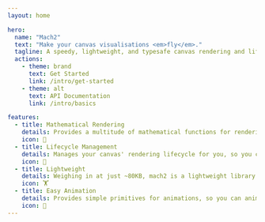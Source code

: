 ```yaml
---
layout: home

hero:
  name: "Mach2"
  text: "Make your canvas visualisations <em>fly</em>."
  tagline: A speedy, lightweight, and typesafe canvas rendering and lifecycle management library.
  actions:
    - theme: brand
      text: Get Started
      link: /intro/get-started
    - theme: alt
      text: API Documentation
      link: /intro/basics

features:
  - title: Mathematical Rendering
    details: Provides a multitude of mathematical functions for rendering, and allows you to graph them with ease.
    icon: 📐
  - title: Lifecycle Management
    details: Manages your canvas' rendering lifecycle for you, so you can focus on what you want to draw.
    icon: 🔄
  - title: Lightweight
    details: Weighing in at just ~80KB, mach2 is a lightweight library that won't slow down your websites or visualisations.
    icon: 🏋
  - title: Easy Animation
    details: Provides simple primitives for animations, so you can animate your renderings.
    icon: 🎨
---
```


